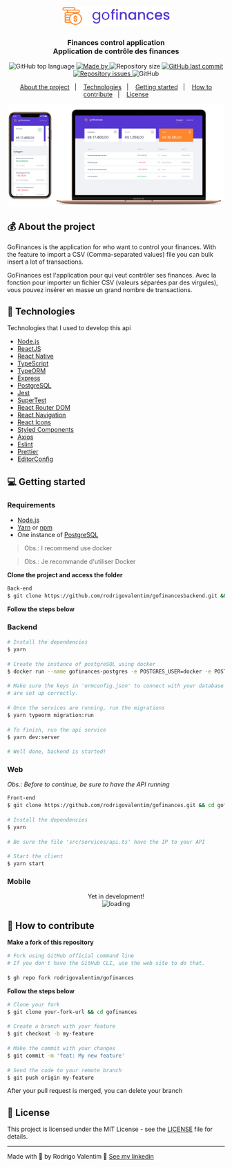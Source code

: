 <h1 align="center">
  <img src="src/assets/logo.svg" alt="GoFinances" width="250px">
</h1>

<h3 align="center">
  Finances control application <br/> Application de contrôle des finances
</h3>

<p align="center">
  <img alt="GitHub top language" src="https://img.shields.io/github/languages/top/rodrigovalentim/gofinances?color=%235636D3">

  <a href="https://www.linkedin.com/in/rodvalentim/">
    <img alt="Made by" src="https://img.shields.io/badge/made%20by-rodrigo%20valentim-%235636D3">
  </a>
  
  <img alt="Repository size" src="https://img.shields.io/github/repo-size/rodrigovalentim/gofinances?color=%235636D3">
  
  <a href="https://github.com/rodrigovalentim/gofinances/commits/master">
    <img alt="GitHub last commit" src="https://img.shields.io/github/last-commit/rodrigovalentim/gofinances?color=%235636D3">
  </a>
  
  <a href="https://github.com/rodrigovalentim/gofinances/issues">
    <img alt="Repository issues" src="https://img.shields.io/github/issues/rodrigovalentim/gofinances?color=%235636D3">
  </a>
  
  <img alt="GitHub" src="https://img.shields.io/github/license/rodrigovalentim/gofinances?color=%235636D3">
</p>

<p align="center">
  <a href="#-about-the-project">About the project</a>&nbsp;&nbsp;&nbsp;|&nbsp;&nbsp;&nbsp;
  <a href="#-technologies">Technologies</a>&nbsp;&nbsp;&nbsp;|&nbsp;&nbsp;&nbsp;
  <a href="#-getting-started">Getting started</a>&nbsp;&nbsp;&nbsp;|&nbsp;&nbsp;&nbsp;
  <a href="#-how-to-contribute">How to contribute</a>&nbsp;&nbsp;&nbsp;|&nbsp;&nbsp;&nbsp;
  <a href="#-license">License</a>
</p>

<!-- <p id="insomniaButton" align="center">
  <a href="" target="_blank">
    <img src="https://insomnia.rest/images/run.svg" alt="Run in Insomnia">
  </a>
</p> -->

<img alt="Layout" src="src/assets/gofinance-mock.png">

## 💰 About the project

GoFinances is the application for who want to control your finances. With the feature to import a CSV (Comma-separated values) file you can bulk insert a lot of transactions.

GoFinances est l'application pour qui veut contrôler ses finances. Avec la fonction pour importer un fichier CSV (valeurs séparées par des virgules), vous pouvez insérer en masse un grand nombre de transactions.

## 🚀 Technologies

Technologies that I used to develop this api

- [Node.js](https://nodejs.org/)
- [ReactJS](https://reactjs.org/)
- [React Native](https://reactnative.dev/)
- [TypeScript](https://www.typescriptlang.org/)
- [TypeORM](https://typeorm.io/#/)
- [Express](https://expressjs.com/pt-br/)
- [PostgreSQL](https://www.postgresql.org/)
- [Jest](https://jestjs.io/)
- [SuperTest](https://github.com/visionmedia/supertest)
- [React Router DOM](https://reacttraining.com/react-router/)
- [React Navigation](https://reactnavigation.org/)
- [React Icons](https://react-icons.netlify.com/#/)
- [Styled Components](https://styled-components.com/)
- [Axios](https://github.com/axios/axios)
- [Eslint](https://eslint.org/)
- [Prettier](https://prettier.io/)
- [EditorConfig](https://editorconfig.org/)

## 💻 Getting started

<!-- Importe o arquivo `Insomnia.json` no Insomnia ou clique no botão [Run in Insomnia](#insomniaButton) -->

### Requirements

- [Node.js](https://nodejs.org/en/)
- [Yarn](https://classic.yarnpkg.com/) or [npm](https://www.npmjs.com/)
- One instance of [PostgreSQL](https://www.postgresql.org/)

> Obs.: I recommend use docker

> Obs.: Je recommande d'utiliser Docker

**Clone the project and access the folder**

```bash
Back-end
$ git clone https://github.com/rodrigovalentim/gofinancesbackend.git && cd gofinancesbackend
```

**Follow the steps below**

### Backend

```bash
# Install the dependencies
$ yarn

# Create the instance of postgreSQL using docker
$ docker run --name gofinances-postgres -e POSTGRES_USER=docker -e POSTGRES_PASSWORD=docker -e POSTGRES_DB=gofinances -p 5432:5432 -d postgres

# Make sure the keys in 'ormconfig.json' to connect with your database
# are set up correctly.

# Once the services are running, run the migrations
$ yarn typeorm migration:run

# To finish, run the api service
$ yarn dev:server

# Well done, backend is started!
```

### Web

_Obs.: Before to continue, be sure to have the API running_

```bash
Front-end
$ git clone https://github.com/rodrigovalentim/gofinances.git && cd gofinances

# Install the dependencies
$ yarn

# Be sure the file 'src/services/api.ts' have the IP to your API

# Start the client
$ yarn start
```

### Mobile

<!-- _ps: Antes de executar, lembre-se de iniciar o backend deste projeto_ -->

<p align="center">
 Yet in development!
 <br />
 <img src="https://media.giphy.com/media/3oEjI6SIIHBdRxXI40/giphy.gif" alt="loading">
</p>

## 🤔 How to contribute

**Make a fork of this repository**

```bash
# Fork using GitHub official command line
# If you don't have the GitHub CLI, use the web site to do that.

$ gh repo fork rodrigovalentim/gofinances
```

**Follow the steps below**

```bash
# Clone your fork
$ git clone your-fork-url && cd gofinances

# Create a branch with your feature
$ git checkout -b my-feature

# Make the commit with your changes
$ git commit -m 'feat: My new feature'

# Send the code to your remote branch
$ git push origin my-feature
```

After your pull request is merged, you can delete your branch

## 📝 License

This project is licensed under the MIT License - see the [LICENSE](LICENSE) file for details.

---

Made with 💜 by Rodrigo Valentim 👋 [See my linkedin](https://www.linkedin.com/in/rodvalentim)
